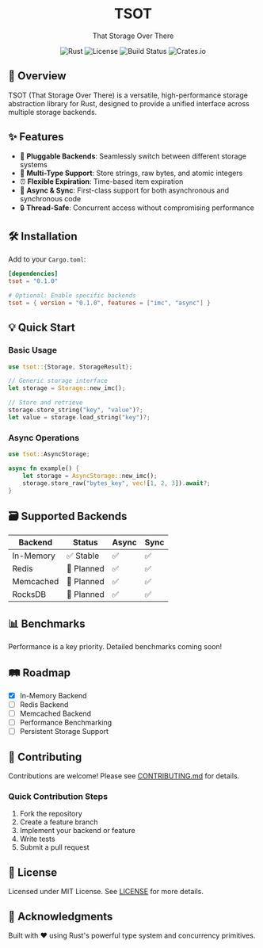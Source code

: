 <div align="center">
    <h1>TSOT</h1>
    <p>That Storage Over There</p>
    <img alt="Rust" src="https://img.shields.io/badge/rust-1.70+-orange.svg?style=flat-square&logo=rust"/>
    <img alt="License" src="https://img.shields.io/github/license/nishantjoshi00/tsot?style=flat-square"/>
    <img alt="Build Status" src="https://img.shields.io/github/actions/workflow/status/nishantjoshi00/tsot/rust.yml?style=flat-square"/>
    <img alt="Crates.io" src="https://img.shields.io/crates/v/tsot?style=flat-square"/>
</div>

## 📖 Overview

TSOT (That Storage Over There) is a versatile, high-performance storage abstraction library for Rust, designed to provide a unified interface across multiple storage backends.

## ✨ Features

- 🔌 **Pluggable Backends**: Seamlessly switch between different storage systems
- 🚀 **Multi-Type Support**: Store strings, raw bytes, and atomic integers
- ⏰ **Flexible Expiration**: Time-based item expiration
- 🔀 **Async & Sync**: First-class support for both asynchronous and synchronous code
- 🔒 **Thread-Safe**: Concurrent access without compromising performance

## 🛠 Installation

Add to your `Cargo.toml`:

```toml
[dependencies]
tsot = "0.1.0"

# Optional: Enable specific backends
tsot = { version = "0.1.0", features = ["imc", "async"] }
```

## 💡 Quick Start

### Basic Usage

```rust
use tsot::{Storage, StorageResult};

// Generic storage interface
let storage = Storage::new_imc();

// Store and retrieve
storage.store_string("key", "value")?;
let value = storage.load_string("key")?;
```

### Async Operations

```rust
use tsot::AsyncStorage;

async fn example() {
    let storage = AsyncStorage::new_imc();
    storage.store_raw("bytes_key", vec![1, 2, 3]).await?;
}
```

## 🗃 Supported Backends

| Backend   | Status     | Async | Sync |
| --------- | ---------- | ----- | ---- |
| In-Memory | ✅ Stable  | ✅    | ✅   |
| Redis     | 🚧 Planned | ✅    | ✅   |
| Memcached | 🚧 Planned | ✅    | ✅   |
| RocksDB   | 🚧 Planned | ✅    | ✅   |

## 📊 Benchmarks

Performance is a key priority. Detailed benchmarks coming soon!

## 🛤 Roadmap

- [x] In-Memory Backend
- [ ] Redis Backend
- [ ] Memcached Backend
- [ ] Performance Benchmarking
- [ ] Persistent Storage Support

## 🤝 Contributing

Contributions are welcome! Please see [CONTRIBUTING.md](CONTRIBUTING.md) for details.

### Quick Contribution Steps

1. Fork the repository
2. Create a feature branch
3. Implement your backend or feature
4. Write tests
5. Submit a pull request

## 📄 License

Licensed under MIT License. See [LICENSE](LICENSE) for more details.

## 🌟 Acknowledgments

Built with ❤️ using Rust's powerful type system and concurrency primitives.

